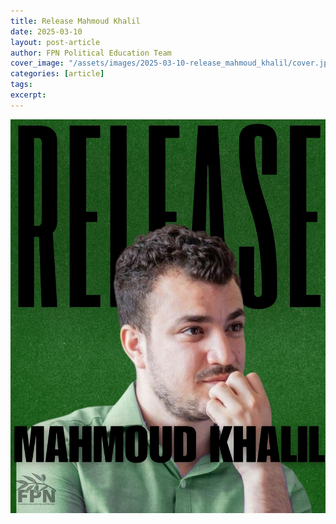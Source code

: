 ```yaml
---
title: Release Mahmoud Khalil
date: 2025-03-10
layout: post-article
author: FPN Political Education Team
cover_image: "/assets/images/2025-03-10-release_mahmoud_khalil/cover.jpg"
categories: [article]
tags:
excerpt: 
---
```


![1](/assets/images/2025-03-10-release_mahmoud_khalil/1.jpg)